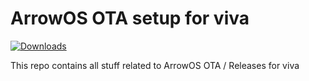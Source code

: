 # ArrowOS OTA setup for viva

[![Downloads](https://img.shields.io/github/downloads/grimanos/releases/total?style=for-the-badge)](https://github.com/grimanos/releases/releases)

This repo contains all stuff related to ArrowOS OTA / Releases for viva

